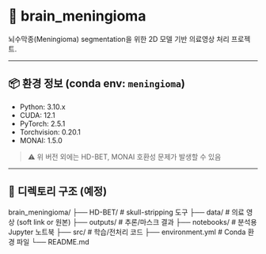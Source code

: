 # 🧠 brain_meningioma

뇌수막종(Meningioma) segmentation을 위한 2D 모델 기반 의료영상 처리 프로젝트.

---

## 📦 환경 정보 (conda env: `meningioma`)

- Python: 3.10.x  
- CUDA: 12.1  
- PyTorch: 2.5.1  
- Torchvision: 0.20.1  
- MONAI: 1.5.0

> ⚠️ 위 버전 외에는 HD-BET, MONAI 호환성 문제가 발생할 수 있음

---

## 📁 디렉토리 구조 (예정)
brain_meningioma/
├── HD-BET/                # skull-stripping 도구
├── data/                  # 의료 영상 (soft link or 원본)
├── outputs/               # 추론/마스크 결과
├── notebooks/             # 분석용 Jupyter 노트북
├── src/                   # 학습/전처리 코드
├── environment.yml        # Conda 환경 파일
└── README.md
